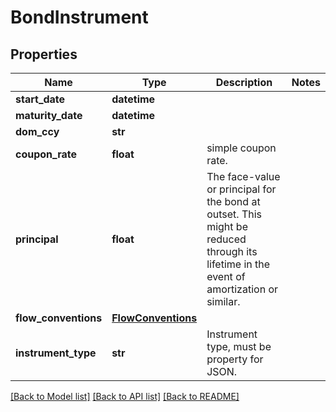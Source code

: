 # BondInstrument

## Properties
Name | Type | Description | Notes
------------ | ------------- | ------------- | -------------
**start_date** | **datetime** |  | 
**maturity_date** | **datetime** |  | 
**dom_ccy** | **str** |  | 
**coupon_rate** | **float** | simple coupon rate. | 
**principal** | **float** | The face-value or principal for the bond at outset.              This might be reduced through its lifetime in the event of amortization or similar. | 
**flow_conventions** | [**FlowConventions**](FlowConventions.md) |  | 
**instrument_type** | **str** | Instrument type, must be property for JSON. | 

[[Back to Model list]](../README.md#documentation-for-models) [[Back to API list]](../README.md#documentation-for-api-endpoints) [[Back to README]](../README.md)


